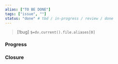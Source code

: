 ```yaml
---
alias: ["TO BE DONE"]
tags: ["issue", ""]
status: "done" # tbd / in-progress / review / done
---
```


> [!bug] `$=dv.current().file.aliases[0]`
> 

### Progress



### Closure

